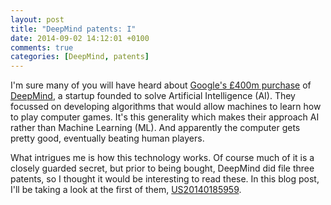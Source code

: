 ```yaml
---
layout: post
title: "DeepMind patents: I"
date: 2014-09-02 14:12:01 +0100
comments: true
categories: [DeepMind, patents]
---
```

I'm sure many of you will have heard about [Google's £400m purchase](http://www.bbc.co.uk/news/technology-25908379) of [DeepMind](http://deepmind.com), a startup founded to solve Artificial Intelligence (AI). They focussed on developing algorithms that would allow machines to learn how to play computer games. It's this generality which makes their approach AI rather than Machine Learning (ML). And apparently the computer gets pretty good, eventually beating human players.

What intrigues me is how this technology works. Of course much of it is a closely guarded secret, but prior to being bought, DeepMind did file three patents, so I thought it would be interesting to read these. In this blog post, I'll be taking a look at the first of them, [US20140185959](http://www.google.com/patents/US20140185959).
<!-- more -->


